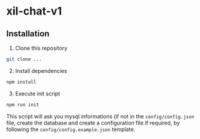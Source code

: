 # xil-chat-v1

## Installation

1. Clone this repository

```bash
git clone ...
```

2. Install dependencies

```bash
npm install
```

3. Execute init script

```bash
npm run init
```

This script will ask you mysql informations (if not in the `config/config.json` file, create the database and create a configuration file if required, by following the `config/config.example.json` template.
